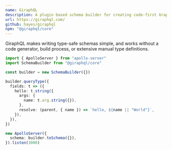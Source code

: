 ```yaml
---
name: GiraphQL
description: A plugin based schema builder for creating code-first GraphQL schemas in typescript
url: https://giraphql.com/
github: hayes/giraphql
npm: "@giraphql/core"
---
```


GiraphQL makes writing type-safe schemas simple, and works without a code generator,
build process, or extensive manual type definitions.

```ts
import { ApolloServer } from "apollo-server"
import SchemaBuilder from "@giraphql/core"

const builder = new SchemaBuilder({})

builder.queryType({
  fields: t => ({
    hello: t.string({
      args: {
        name: t.arg.string({}),
      },
      resolve: (parent, { name }) => `hello, ${name || "World"}`,
    }),
  }),
})

new ApolloServer({
  schema: builder.toSchema({}),
}).listen(3000)
```
